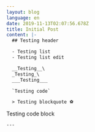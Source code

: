 ```yaml
---
layout: blog
language: en
date: 2019-11-13T02:07:56.678Z
title: Initial Post
content: |-
  ## Testing header

  - Testing list
  - Testing list edit

  __Testing__\
  _Testing_\
  ___Testing___

  `Testing code`

  > Testing blockquote ⚽️

  ```
  Testing code block
  ```
---
```


